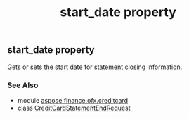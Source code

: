 ﻿---
title: start_date property
second_title: Aspose.Finance for Python via .NET API References
description: 
type: docs
weight: 60
url: /python-net/aspose.finance.ofx.creditcard/creditcardstatementendrequest/start_date/
is_root: false
---

## start_date property


Gets or sets the start date for statement closing information.

### See Also
* module [aspose.finance.ofx.creditcard](../../)
* class [CreditCardStatementEndRequest](/finance/python-net/aspose.finance.ofx.creditcard/creditcardstatementendrequest)
